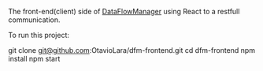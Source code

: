 The front-end(client) side of [DataFlowManager](https://github.com/OtavioLara/dataFlowManager) using React to a restfull communication.

To run this project:

git clone git@github.com:OtavioLara/dfm-frontend.git
cd dfm-frontend
npm install
npm start
